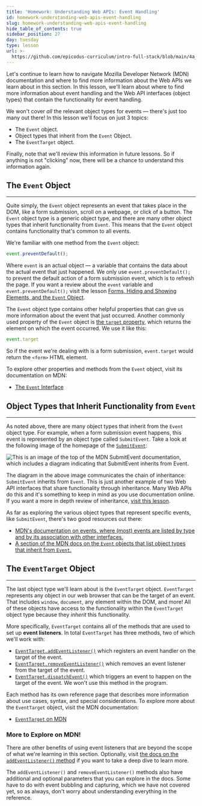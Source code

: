 ```yaml
---
title: 'Homework: Understanding Web APIs: Event Handling'
id: homework-understanding-web-apis-event-handling
slug: homework-understanding-web-apis-event-handling
hide_table_of_contents: true
sidebar_position: 27
day: tuesday
type: lesson
url: >-
  https://github.com/epicodus-curriculum/intro-full-stack/blob/main/4a_understanding_web_APIs_event_handling.md
---
```


Let's continue to learn how to navigate Mozilla Developer Network (MDN) documentation and where to find more information about the Web APIs we learn about in this section. In this lesson, we'll learn about where to find more information about event handling and the Web API interfaces (object types) that contain the functionality for event handling. 

We won't cover _all_ the relevant object types for events — there's just too many out there! In this lesson we'll focus on just 3 topics:

* The `Event` object.
* Object types that inherit from the `Event` Object.
* The `EventTarget` object.

Finally, note that we'll review this information in future lessons. So if anything is not "clicking" now, there will be a chance to understand this information again. 

## The `Event` Object
---

Quite simply, the `Event` object represents an event that takes place in the DOM, like a form submission, scroll on a webpage, or click of a button. The `Event` object type is a generic object type, and there are many other object types that inherit functionality from `Event`. This means that the `Event` object contains functionality that's common to all events. 

We're familiar with one method from the `Event` object:

```js
event.preventDefault();
```

Where `event` is an actual object — a variable that contains the data about the actual event that just happened. We only use `event.preventDefault();` to prevent the default action of a form submission event, which is to refresh the page. If you want a review about the `event` variable and `event.preventDefault();` visit the lesson [Forms, Hiding and Showing Elements, and the `Event` Object](https://new.learnhowtoprogram.com/introduction-to-programming/javascript-and-web-browsers/forms-hiding-and-showing-elements-and-the-event-object).

The `Event` object type contains other helpful properties that can give us more information about the event that just occurred. Another commonly used property of the `Event` object is [the `target` property](https://developer.mozilla.org/en-US/docs/Web/API/Event/target), which returns the element on which the event occurred. We use it like this: 

```js
event.target
```

So if the event we're dealing with is a form submission, `event.target` would return the `<form>` HTML element.

To explore other properties and methods from the `Event` object, visit its documentation on MDN:

* [The `Event` Interface](https://developer.mozilla.org/en-US/docs/Web/API/Event)

## Object Types that Inherit Functionality from `Event`
---

As noted above, there are many object types that inherit from the `Event` object type. For example, when a form submission event happens, this event is represented by an object type called `SubmitEvent`. Take a look at the following image of the homepage of the [`SubmitEvent`](https://developer.mozilla.org/en-US/docs/Web/API/SubmitEvent):

![This is an image of the top of the MDN `SubmitEvent` documentation, which includes a diagram indicating that `SubmitEvent` inherits from `Event`.](https://learnhowtoprogram.s3.us-west-2.amazonaws.com/Intermediate+JavaScript/Object-Oriented-JavaScript-2020/submit-event-inheritance.png)

The diagram in the above image communicates the chain of inheritance: `SubmitEvent` inherits from `Event`. This is just another example of two Web API interfaces that share functionality through inheritance. Many Web APIs do this and it's something to keep in mind as you use documentation online. If you want a more in depth review of inheritance, [visit this lesson](https://new.learnhowtoprogram.com/introduction-to-programming/javascript-and-web-browsers/understanding-web-apis-interfaces-object-types-and-inheritance).

As far as exploring the various object types that represent specific events, like `SubmitEvent`, there's two good resources out there:

* [MDN's documentation on events, where (most) events are listed by type and by its association with other interfaces.](https://developer.mozilla.org/en-US/docs/Web/Events)
* [A section of the MDN docs on the `Event` objects that list object types that inherit from `Event`.](https://developer.mozilla.org/en-US/docs/Web/API/Event#interfaces_based_on_event)

## The `EventTarget` Object
---

The last object type we'll learn about is the `EventTarget` object. `EventTarget` represents any object in our web browser that can be the target of an event. That includes `window`, `document`, any element within the DOM, and more! All of these objects have access to the functionality within the `EventTarget` object type because they _inherit_ this functionality.

More specifically, `EventTarget` contains all of the methods that are used to set up **event listeners**. In total `EventTarget` has three methods, two of which we'll work with:

* [`EventTarget.addEventListener()`](https://developer.mozilla.org/en-US/docs/Web/API/EventTarget/addEventListener) which registers an event handler on the target of the event.
* [`EventTarget.removeEventListener()`](https://developer.mozilla.org/en-US/docs/Web/API/EventTarget/removeEventListener) which removes an event listener from the target of the event.
* [`EventTarget.dispatchEvent()`](https://developer.mozilla.org/en-US/docs/Web/API/EventTarget/dispatchEvent) which triggers an event to happen on the target of the event. We won't use this method in the program. 

Each method has its own reference page that describes more information about use cases, syntax, and special considerations. To explore more about the `EventTarget` object, visit the MDN documentation:

* [`EventTarget` on MDN](https://developer.mozilla.org/en-US/docs/Web/API/EventTarget)

### More to Explore on MDN!

There are other benefits of using event listeners that are beyond the scope of what we're learning in this section. Optionally, visit [the docs on the `addEventListener()` method](https://developer.mozilla.org/en-US/docs/Web/API/EventTarget/addEventListener) if you want to take a deep dive to learn more. 

The `addEventListener()` and `removeEventListener()` methods also have additional and optional parameters that you can explore in the docs. Some have to do with event bubbling and capturing, which we have not covered yet, so as always, don't worry about understanding everything in the reference. 

